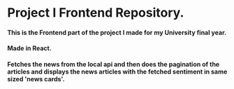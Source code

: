 # Project I Frontend Repository.

#### This is the Frontend part of the project I made for my University final year. 
#### Made in React.
#### Fetches the news from the local api and then does the pagination of the articles and displays the news articles with the fetched sentiment in same sized 'news cards'.
